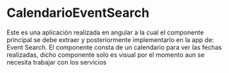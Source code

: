 # CalendarioEventSearch


Este es una aplicación realizada en angular a la cual el componente principal se debe extraer
y posteriormente implementarlo en la app de: 
Event Search. 
El componente consta de un calendario para ver las fechas realizadas, dicho componente solo es visual por el momento
aun se necesita trabajar con los servicios

